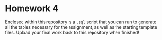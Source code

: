 # Homework 4
Enclosed within this repository is a `.sql` script that you can run to generate all the tables necessary for the assignment, as well as the starting template files. Upload your final work back to this repository when finished!
